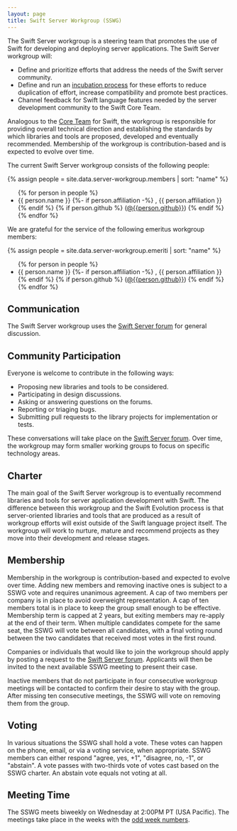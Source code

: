 ```yaml
---
layout: page
title: Swift Server Workgroup (SSWG)
---
```


The Swift Server workgroup is a steering team that promotes the use of Swift for developing and deploying server applications. The Swift Server workgroup will:

* Define and prioritize efforts that address the needs of the Swift server community.
* Define and run an [incubation process](/sswg/incubation-process.html) for these efforts to reduce duplication of effort, increase compatibility and promote best practices.
* Channel feedback for Swift language features needed by the server development community to the Swift Core Team.

Analogous to the [Core Team](/community#core-team) for Swift, the workgroup is responsible for providing overall technical direction and establishing the standards by which libraries and tools are proposed, developed and eventually recommended. Membership of the workgroup is contribution-based and is expected to evolve over time.

The current Swift Server workgroup consists of the following people:

{% assign people = site.data.server-workgroup.members | sort: "name" %}
<ul>
{% for person in people %}
<li>{{ person.name }}
{%- if person.affiliation -%}
  , {{ person.affiliation }}
{% endif %}
{% if person.github %}
  (<a href="https://github.com/{{person.github}}">@{{person.github}}</a>)
{% endif %}
</li>
{% endfor %}
</ul>

We are grateful for the service of the following emeritus workgroup members:

{% assign people = site.data.server-workgroup.emeriti | sort: "name" %}
<ul>
{% for person in people %}
<li>{{ person.name }}
{%- if person.affiliation -%}
  , {{ person.affiliation }}
{% endif %}
{% if person.github %}
  (<a href="https://github.com/{{person.github}}">@{{person.github}}</a>)
{% endif %}
</li>
{% endfor %}
</ul>

## Communication

The Swift Server workgroup uses the [Swift Server forum](https://forums.swift.org/c/server) for general discussion.

## Community Participation

Everyone is welcome to contribute in the following ways:

* Proposing new libraries and tools to be considered.
* Participating in design discussions.
* Asking or answering questions on the forums.
* Reporting or triaging bugs.
* Submitting pull requests to the library projects for implementation or tests.

These conversations will take place on the [Swift Server forum](https://forums.swift.org/c/server). Over time, the workgroup may form smaller working groups to focus on specific technology areas.

## Charter

The main goal of the Swift Server workgroup is to eventually recommend libraries and tools for server application development with Swift. The difference between this workgroup and the Swift Evolution process is that server-oriented libraries and tools that are produced as a result of workgroup efforts will exist outside of the Swift language project itself. The workgroup will work to nurture, mature and recommend projects as they move into their development and release stages.

## Membership

Membership in the workgroup is contribution-based and expected to evolve over time. Adding new members and removing inactive ones is subject to a SSWG vote and requires unanimous agreement. A cap of two members per company is in place to avoid overweight representation. A cap of ten members total is in place to keep the group small enough to be effective. Membership term is capped at 2 years, but exiting members may re-apply at the end of their term. When multiple candidates compete for the same seat, the SSWG will vote between all candidates, with a final voting round between the two candidates that received most votes in the first round.

Companies or individuals that would like to join the workgroup should apply by posting a request to the [Swift Server forum](https://forums.swift.org/c/server). Applicants will then be invited to the next available SSWG meeting to present their case.

Inactive members that do not participate in four consecutive workgroup meetings will be contacted to confirm their desire to stay with the group. After missing ten consecutive meetings, the SSWG will vote on removing them from the group.

## Voting

In various situations the SSWG shall hold a vote. These votes can happen on the phone, email, or via a voting service, when appropriate. SSWG members can either respond "agree, yes, +1", "disagree, no, -1", or "abstain". A vote passes with two-thirds vote of votes cast based on the SSWG charter. An abstain vote equals not voting at all.

## Meeting Time

The SSWG meets biweekly on Wednesday at 2:00PM PT (USA Pacific). The meetings take place in the weeks with the [odd week numbers](http://www.whatweekisit.org).
